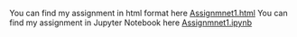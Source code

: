You can find my assignment in html format here [Assignmnet1.html](Assignmnet1.html)
You can find my assignment in Jupyter Notebook here [Assignmnet1.ipynb](Assignmnet1.ipynb)

